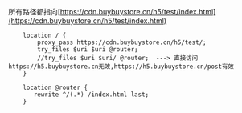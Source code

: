 所有路径都指向[https://cdn.buybuystore.cn/h5/test/index.html](https://cdn.buybuystore.cn/h5/test/index.html)
```
    location / {
        proxy_pass https://cdn.buybuystore.cn/h5/test/;
        try_files $uri $uri @router;
        //try_files $uri $uri/ @router;  ---> 直接访问https://h5.buybuystore.cn无效,https://h5.buybuystore.cn/post有效
    }

    location @router {
       rewrite ^/(.*) /index.html last;
    }
```

